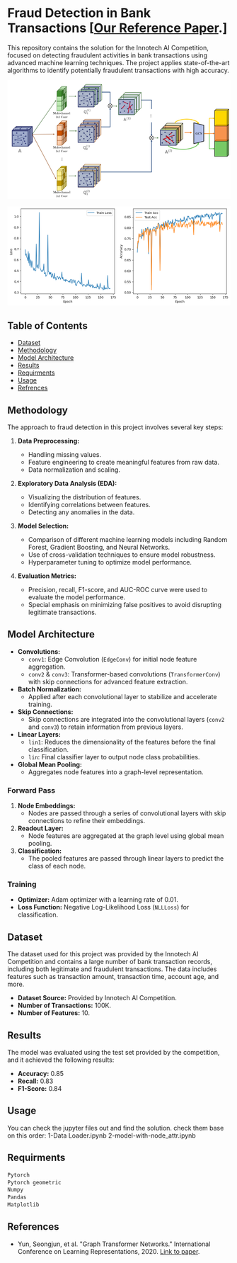 # Fraud Detection in Bank Transactions [[Our Reference Paper](https://www.researchgate.net/publication/337322677_Graph_Transformer_Networks?_tp=eyJjb250ZXh0Ijp7ImZpcnN0UGFnZSI6Il9kaXJlY3QiLCJwYWdlIjoiX2RpcmVjdCJ9fQ&__cf_chl_rt_tk=HDxWqtkbv0UbhyrepL2pCFg4DVXOEKj0kaLvpcnCSW0-1724273332-0.0.1.1-8553).]

This repository contains the solution for the Innotech AI Competition, focused on detecting fraudulent activities in bank transactions using advanced machine learning techniques. The project applies state-of-the-art algorithms to identify potentially fraudulent transactions with high accuracy.

![Final Perpose Model(Graph Transformer)](https://github.com/khanmhmdi/Fraud-Detection-Bank-Transaction/blob/main/Perposed%20Model.png)

![Final Perpose Model(Graph Transformer)](https://github.com/khanmhmdi/Fraud-Detection-Bank-Transaction/blob/main/Accuracy%20and%20Loss.png)

## Table of Contents
- [Dataset](#dataset)
- [Methodology](#methodology)
- [Model Architecture](#model-architecture)
- [Results](#results)
- [Requirments](#Requirments)
- [Usage](#usage)
- [Refrences](#Refrences)




## Methodology

The approach to fraud detection in this project involves several key steps:

1. **Data Preprocessing:** 
    - Handling missing values.
    - Feature engineering to create meaningful features from raw data.
    - Data normalization and scaling.

2. **Exploratory Data Analysis (EDA):**
    - Visualizing the distribution of features.
    - Identifying correlations between features.
    - Detecting any anomalies in the data.

3. **Model Selection:**
    - Comparison of different machine learning models including Random Forest, Gradient Boosting, and Neural Networks.
    - Use of cross-validation techniques to ensure model robustness.
    - Hyperparameter tuning to optimize model performance.

4. **Evaluation Metrics:**
    - Precision, recall, F1-score, and AUC-ROC curve were used to evaluate the model performance.
    - Special emphasis on minimizing false positives to avoid disrupting legitimate transactions.

## Model Architecture

- **Convolutions:**
  - `conv1`: Edge Convolution (`EdgeConv`) for initial node feature aggregation.
  - `conv2` & `conv3`: Transformer-based convolutions (`TransformerConv`) with skip connections for advanced feature extraction.
- **Batch Normalization:**
  - Applied after each convolutional layer to stabilize and accelerate training.
- **Skip Connections:**
  - Skip connections are integrated into the convolutional layers (`conv2` and `conv3`) to retain information from previous layers.
- **Linear Layers:**
  - `lin1`: Reduces the dimensionality of the features before the final classification.
  - `lin`: Final classifier layer to output node class probabilities.
- **Global Mean Pooling:**
  - Aggregates node features into a graph-level representation.

### Forward Pass
1. **Node Embeddings:**
   - Nodes are passed through a series of convolutional layers with skip connections to refine their embeddings.
2. **Readout Layer:**
   - Node features are aggregated at the graph level using global mean pooling.
3. **Classification:**
   - The pooled features are passed through linear layers to predict the class of each node.

### Training
- **Optimizer:** Adam optimizer with a learning rate of 0.01.
- **Loss Function:** Negative Log-Likelihood Loss (`NLLLoss`) for classification.


## Dataset

The dataset used for this project was provided by the Innotech AI Competition and contains a large number of bank transaction records, including both legitimate and fraudulent transactions. The data includes features such as transaction amount, transaction time, account age, and more.

- **Dataset Source:** Provided by Innotech AI Competition.
- **Number of Transactions:** 100K.
- **Number of Features:** 10.


## Results

The model was evaluated using the test set provided by the competition, and it achieved the following results:

- **Accuracy:** 0.85
- **Recall:** 0.83
- **F1-Score:** 0.84

## Usage

You can check the jupyter files out and find the solution. check them base on this order:
1-Data Loader.ipynb
2-model-with-node_attr.ipynb

## Requirments
```bash
Pytorch
Pytorch geometric
Numpy
Pandas
Matplotlib
```
## References

* Yun, Seongjun, et al. "Graph Transformer Networks." International Conference on Learning Representations, 2020. [Link to paper](https://www.researchgate.net/publication/337322677_Graph_Transformer_Networks?_tp=eyJjb250ZXh0Ijp7ImZpcnN0UGFnZSI6Il9kaXJlY3QiLCJwYWdlIjoiX2RpcmVjdCJ9fQ&__cf_chl_rt_tk=HDxWqtkbv0UbhyrepL2pCFg4DVXOEKj0kaLvpcnCSW0-1724273332-0.0.1.1-8553).
